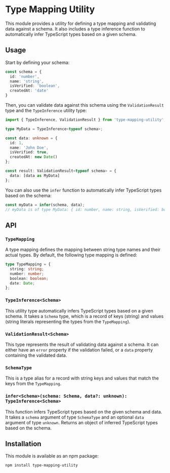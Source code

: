 # Type Mapping Utility

This module provides a utility for defining a type mapping and validating data against a schema. It also includes a type inference function to automatically infer TypeScript types based on a given schema.

## Usage

Start by defining your schema:

```typescript
const schema = {
  id: 'number',
  name: 'string',
  isVerified: 'boolean',
  createdAt: 'date'
}
```

Then, you can validate data against this schema using the `ValidationResult` type and the `TypeInference` utility type:

```typescript
import { TypeInference, ValidationResult } from 'type-mapping-utility';

type MyData = TypeInference<typeof schema>;

const data: unknown = {
  id: 1,
  name: 'John Doe',
  isVerified: true,
  createdAt: new Date()
};

const result: ValidationResult<typeof schema> = {
  data: [data as MyData]
};
```

You can also use the `infer` function to automatically infer TypeScript types based on the schema:

```typescript
const myData = infer(schema, data);
// myData is of type MyData: { id: number, name: string, isVerified: boolean, createdAt: Date }
```

## API

### `TypeMapping`

A type mapping defines the mapping between string type names and their actual types. By default, the following type mapping is defined:

```typescript
type TypeMapping = {
  string: string;
  number: number;
  boolean: boolean;
  date: Date;
};
```

### `TypeInference<Schema>`

This utility type automatically infers TypeScript types based on a given schema. It takes a `Schema` type, which is a record of keys (string) and values (string literals representing the types from the `TypeMapping`).

### `ValidationResult<Schema>`

This type represents the result of validating data against a schema. It can either have an `error` property if the validation failed, or a `data` property containing the validated data.

### `SchemaType`

This is a type alias for a record with string keys and values that match the keys from the `TypeMapping`.

### `infer<Schema>(schema: Schema, data?: unknown): TypeInference<Schema>`

This function infers TypeScript types based on the given schema and data. It takes a `schema` argument of type `SchemaType` and an optional `data` argument of type `unknown`. Returns an object of inferred TypeScript types based on the schema.

## Installation

This module is available as an npm package:

```
npm install type-mapping-utility
```